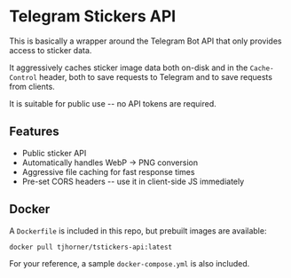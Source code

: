 # Telegram Stickers API

This is basically a wrapper around the Telegram Bot API that only provides access to sticker data.

It aggressively caches sticker image data both on-disk and in the `Cache-Control` header, both to save requests to Telegram and to save requests from clients.

It is suitable for public use -- no API tokens are required.

## Features

- Public sticker API
- Automatically handles WebP -> PNG conversion
- Aggressive file caching for fast response times
- Pre-set CORS headers -- use it in client-side JS immediately

## Docker

A `Dockerfile` is included in this repo, but prebuilt images are available:

```
docker pull tjhorner/tstickers-api:latest
```

For your reference, a sample `docker-compose.yml` is also included.